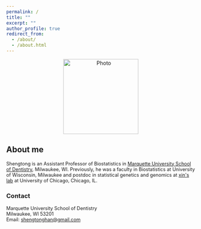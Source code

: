 ```yaml
---
permalink: /
title: ""
excerpt: ""
author_profile: true
redirect_from: 
  - /about/
  - /about.html
---
```


<p align="center">
  <img src="https://han16.github.io/shengtonghan.github.io/images/MU-dental.png?raw=true" alt="Photo" style="width: 200px;"/> 
</p>


##  About me 

<span style="font-size:0.9em;">  Shengtong is an Assistant Professor of Biostatistics in [Marquette University School of Dentistry](https://www.marquette.edu/dentistry/), Milwaukee, WI. Previously, he was a faculty in Biostatistics at University of Wisconsin, Milwaukee and postdoc in statistical genetics and genomics at  [xin's lab](http://xinhelab.org) at University of Chicago, Chicago, IL. </span>




### Contact

<span style="font-size:0.9em;"> Marquette University School of Dentistry<br> 
Milwaukee, WI  53201<br>
Email: shengtonghan@gmail.com</span>
